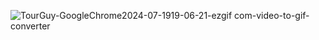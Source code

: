 ![TourGuy-GoogleChrome2024-07-1919-06-21-ezgif com-video-to-gif-converter](https://github.com/user-attachments/assets/95b5c36f-f5a7-49b4-9dc3-32ca6692a401)
